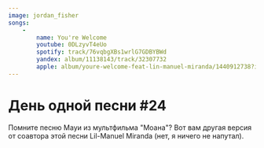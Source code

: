```yaml
---
image: jordan_fisher
songs:
    -
        name: You're Welcome
        youtube: 0DLzyvT4eUo
        spotify: track/76vqbgXBs1wrlG7GDBYBWd
        yandex: album/11138143/track/32307732
        apple: album/youre-welcome-feat-lin-manuel-miranda/1440912738?i=1440913467
---
```

# День одной песни #24

Помните песню Мауи из мультфильма "Моана"? Вот вам другая версия
от соавтора этой песни Lil-Manuel Miranda (нет, я ничего не напутал).